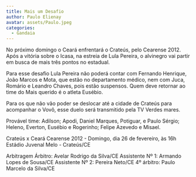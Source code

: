 ```yaml
---
title: Mais um Desafio
author: Paulo Elienay
avatar: assets/Paulo.jpeg
categories:
  - Gandaia
---
```

No próximo domingo o Ceará enfrentará o Crateús, pelo Cearense 2012. Após a vitória sobre o Icasa, na estreia de Lula Pereira, o alvinegro vai partir em busca de mais três pontos no estadual.

Para esse desafio Lula Pereira não poderá contar com Fernando Henrique, João Marcos e Mota, que estão no departamento médico, nem com Juca, Romário e Leandro Chaves, pois estão suspensos. Quem deve retornar ao time do Mais querido é o atleta Eusébio.

Para os que não vão poder se deslocar até a cidade de Crateús para acompanhar o Vovô, esse duelo será transmitido pela TV Verdes mares.

Provável time:
Adilson; Apodi, Daniel Marques, Potiguar, e Paulo Sérgio; Heleno, Everton, Eusébio e Rogerinho; Felipe Azevedo e Misael. 

Crateús x Ceará
Cearense 2012 - Domingo, dia 26 de fevereiro, às 16h
Estádio Juvenal Melo - Crateús/CE

Arbitragem
Árbitro: Avelar Rodrigo da Silva/CE
Assistente Nº 1: Armando Lopes de Sousa/CE
Assistente Nº 2: Pereira Neto/CE
4º árbitro: Paulo Marcelo da Silva/CE

